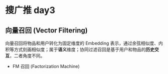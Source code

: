 # 搜广推 day3

## 向量召回 (Vector Filtering)

向量召回将物品和用户转化为固定维度的 Embedding 表示，通过余弦相似度、内积等方式刻画相似度；属于**语义**维度；协同过滤召回是基于用户和物品的**历史交互**，二者角度不同。

+ FM 召回 (Factorization Machine)